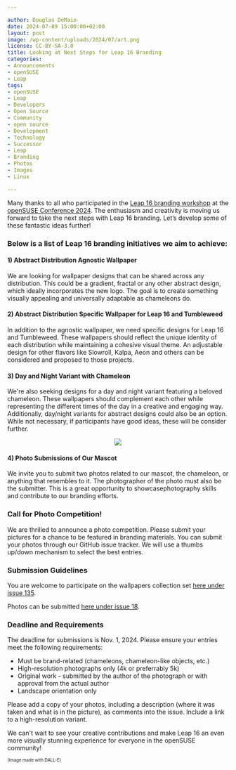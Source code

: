 ```yaml
---

author: Douglas DeMaio
date: 2024-07-09 15:00:00+02:00
layout: post
image: /wp-content/uploads/2024/07/art.png
license: CC-BY-SA-3.0
title: Looking at Next Steps for Leap 16 Branding
categories:
- Announcements
- openSUSE
- Leap
tags:
- openSUSE
- Leap
- Developers
- Open Source
- Community
- open source
- Development
- Technology
- Successor
- Leap
- Branding
- Photos
- Images
- Linux

---
```


Many thanks to all who participated in the [Leap 16 branding workshop](https://events.opensuse.org/conferences/oSC24/program/proposals/4635) at the [openSUSE Conference 2024](https://www.youtube.com/playlist?list=PL_AMhvchzBadtOw4K3kWfWhidyhXPnW9P). The enthusiasm and creativity is moving us forward to take the next steps with Leap 16 branding. Let’s develop some of these fantastic ideas further!

### Below is a list of Leap 16 branding initiatives we aim to achieve:
    
#### 1) Abstract Distribution Agnostic Wallpaper
We are looking for wallpaper designs that can be shared across any distribution. This could be a gradient, fractal or any other abstract design, which  ideally incorporates the new logo. The goal is to create something visually appealing and universally adaptable as chameleons do.

#### 2) Abstract Distribution Specific Wallpaper for Leap 16 and Tumbleweed
In addition to the agnostic wallpaper, we need specific designs for Leap 16 and Tumbleweed. These wallpapers should reflect the unique identity of each distribution while maintaining a cohesive visual theme. An adjustable design for other flavors like Slowroll, Kalpa, Aeon and others can be considered and proposed to those projects.

#### 3) Day and Night Variant with Chameleon
We're also seeking designs for a day and night variant featuring a beloved chameleon. These wallpapers should complement each other while representing the different times of the day in a creative and engaging way.  Additionally, day/night variants for abstract designs could also be an option. While not necessary, if participants have good ideas, these will be consider further.
<center><img src="https://news.opensuse.org/wp-content/uploads/2024/07/theme.png"></center>

#### 4) Photo Submissions of Our Mascot
We invite you to submit two photos related to our mascot, the chameleon, or anything that resembles to it. The photographer of the photo must also be the submitter. This is a great opportunity to showcasephotography skills and contribute to our branding efforts.

### Call for Photo Competition!
We are thrilled to announce a photo competition. Please submit your pictures for a chance to be featured in branding materials. You can submit your photos through our GitHub issue tracker. We will use a thumbs up/down mechanism to select the best entries.

### Submission Guidelines
You are welcome to participate on the wallpapers collection set [here under issue 135](https://github.com/openSUSE/branding/issues/135).

Photos can be submitted [here under issue 18](https://github.com/openSUSE/wallpapers/issues/18).

### Deadline and Requirements
The deadline for submissions is Nov. 1, 2024. Please ensure your entries meet the following requirements:

  - Must be brand-related (chameleons, chameleon-like objects, etc.)
  - High-resolution photographs only (4k or preferrably 5k)
  - Original work - submitted by the author of the photograph or with approval from the actual author
  - Landscape orientation only
  
Please add a copy of your photos, including a description (where it was taken and what is in the picture), as comments into the issue. Include a link to a high-resolution variant.

We can't wait to see your creative contributions and make Leap 16 an even more visually stunning experience for everyone in the openSUSE community!

<sub><sup>(Image made with DALL-E)</sup></sub>

<meta name="openSUSE, Developers, sysadmin, user, Open Source, successor, roadmap, Leap, developer, design, marketing, photos, chameleons" content="HTML,CSS,XML,JavaScript">

